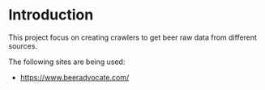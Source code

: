 # Introduction
This project focus on creating crawlers to get beer raw data from different sources.

The following sites are being used:
- https://www.beeradvocate.com/
